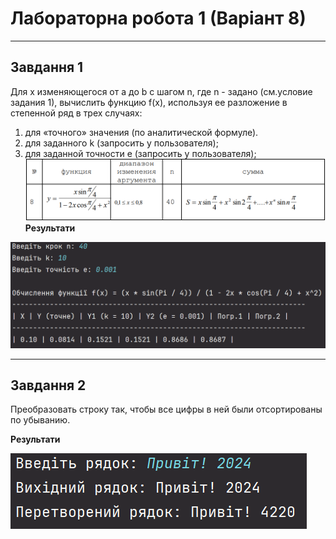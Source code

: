 # Лабораторна робота 1 (Варіант 8)
___
## Завдання 1
Для х изменяющегося от a до b с шагом n, где n - задано (см.условие задания 1), вычислить функцию f(x), используя ее разложение в степенной ряд в трех случаях:
1) для «точного» значения (по аналитической формуле).
2) для заданного k (запросить у пользователя);
3) для заданной точности e (запросить у пользователя);
![task1](https://raw.githubusercontent.com/ProgMachineProg/Pcis-lab1/main/images/task1.png)
**Результати**

![res1](https://raw.githubusercontent.com/ProgMachineProg/Pcis-lab1/main/images/res1.png)
___
## Завдання 2
 Преобразовать строку так, чтобы все цифры в ней были
отсортированы по убыванию.

**Результати**

![res2](https://raw.githubusercontent.com/ProgMachineProg/Pcis-lab1/main/images/res2.png)
